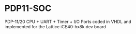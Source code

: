 # PDP11-SOC
PDP-11/20 CPU + UART + Timer + I/O Ports coded in VHDL and implemented for the Lattice iCE40-hx8k dev board
